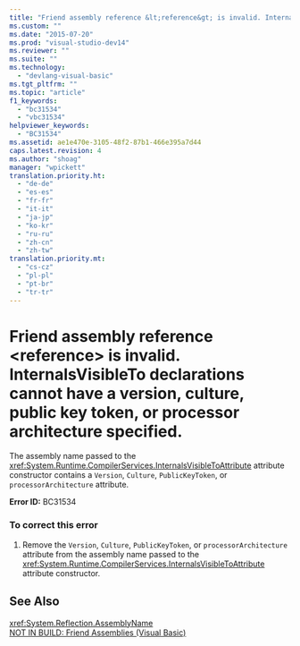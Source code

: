 ```yaml
---
title: "Friend assembly reference &lt;reference&gt; is invalid. InternalsVisibleTo declarations cannot have a version, culture, public key token, or processor architecture specified."
ms.custom: ""
ms.date: "2015-07-20"
ms.prod: "visual-studio-dev14"
ms.reviewer: ""
ms.suite: ""
ms.technology: 
  - "devlang-visual-basic"
ms.tgt_pltfrm: ""
ms.topic: "article"
f1_keywords: 
  - "bc31534"
  - "vbc31534"
helpviewer_keywords: 
  - "BC31534"
ms.assetid: ae1e470e-3105-48f2-87b1-466e395a7d44
caps.latest.revision: 4
ms.author: "shoag"
manager: "wpickett"
translation.priority.ht: 
  - "de-de"
  - "es-es"
  - "fr-fr"
  - "it-it"
  - "ja-jp"
  - "ko-kr"
  - "ru-ru"
  - "zh-cn"
  - "zh-tw"
translation.priority.mt: 
  - "cs-cz"
  - "pl-pl"
  - "pt-br"
  - "tr-tr"
---
```

# Friend assembly reference &lt;reference&gt; is invalid. InternalsVisibleTo declarations cannot have a version, culture, public key token, or processor architecture specified.
The assembly name passed to the <xref:System.Runtime.CompilerServices.InternalsVisibleToAttribute> attribute constructor contains a `Version`, `Culture`, `PublicKeyToken`, or `processorArchitecture` attribute.  
  
 **Error ID:** BC31534  
  
### To correct this error  
  
1.  Remove the `Version`, `Culture`, `PublicKeyToken`, or `processorArchitecture` attribute from the assembly name passed to the <xref:System.Runtime.CompilerServices.InternalsVisibleToAttribute> attribute constructor.  
  
## See Also  
 <xref:System.Reflection.AssemblyName>   
 [NOT IN BUILD: Friend Assemblies (Visual Basic)](http://msdn.microsoft.com/en-us/80e7a33a-ca91-450b-a00e-c5a7986e228c)